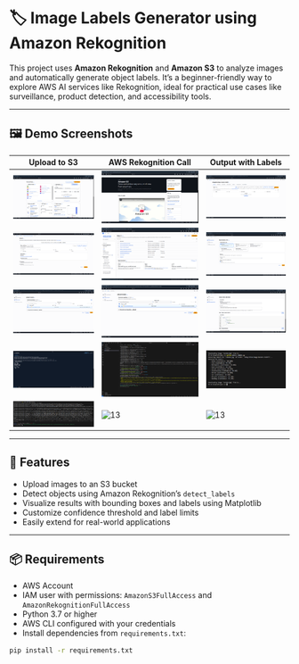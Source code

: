 # 🏷️ Image Labels Generator using Amazon Rekognition

This project uses **Amazon Rekognition** and **Amazon S3** to analyze images and automatically generate object labels. It’s a beginner-friendly way to explore AWS AI services like Rekognition, ideal for practical use cases like surveillance, product detection, and accessibility tools.

---

## 🖼️ Demo Screenshots

| Upload to S3 | AWS Rekognition Call | Output with Labels |
|--------------|----------------------|---------------------|
| ![1](screenshots/1.png) | ![2](screenshots/2.png) | ![3](screenshots/3.png) |
| ![4](screenshots/4.png) | ![5](screenshots/5.png) | ![6](screenshots/6.png) |
| ![7](screenshots/7.png) | ![8](screenshots/8.png) | ![9](screenshots/9.png) |
| ![10](screenshots/10.png) | ![11](screenshots/11.png) | ![12](screenshots/12.png) |
| ![13](screenshots/13.png) | ![13](screenshots/random.jpg) | ![13](screenshots/Figure_1.jpg) |

---

## 🚀 Features

- Upload images to an S3 bucket
- Detect objects using Amazon Rekognition’s `detect_labels`
- Visualize results with bounding boxes and labels using Matplotlib
- Customize confidence threshold and label limits
- Easily extend for real-world applications

---

## 📦 Requirements

- AWS Account
- IAM user with permissions: `AmazonS3FullAccess` and `AmazonRekognitionFullAccess`
- Python 3.7 or higher
- AWS CLI configured with your credentials
- Install dependencies from `requirements.txt`:

```bash
pip install -r requirements.txt
